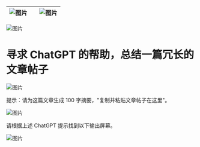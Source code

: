 | ![图片](img/chapter_title_corner_decoration_left.png) |  | ![图片](img/chapter_title_corner_decoration_right.png) |
| --- | --- | --- |

![图片](img/chapter_title_above.png)

# 寻求 ChatGPT 的帮助，总结一篇冗长的文章帖子

![图片](img/chapter_title_below.png)

提示：请为这篇文章生成 100 字摘要，"复制并粘贴文章帖子在这里"。

![图片](img/image001.jpg)

请根据上述 ChatGPT 提示找到以下输出屏幕。

![图片](img/image016.jpg)
